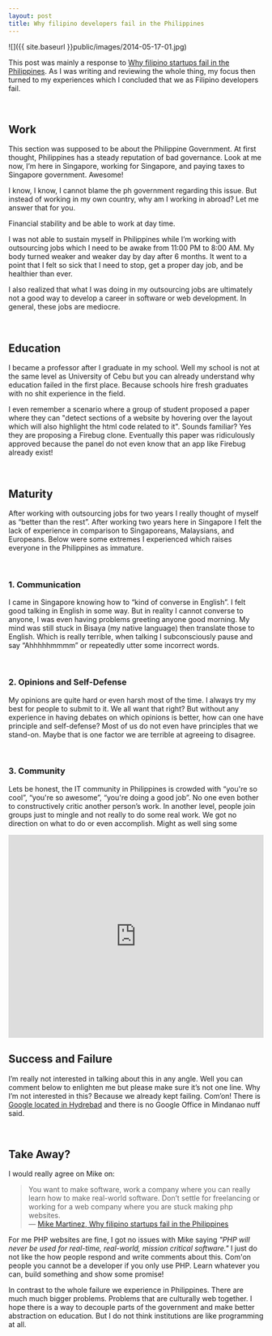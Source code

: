 ```yaml
---
layout: post
title: Why filipino developers fail in the Philippines
---
```


![]({{ site.baseurl }}public/images/2014-05-17-01.jpg)

This post was mainly a response to [Why filipino startups fail in the Philippines](http://kareerkoblog.azurewebsites.net/why-startups-fail-in-the-philippines/). As I was writing and reviewing the whole thing, my focus then turned to my experiences which I concluded that we as Filipino developers fail.

<!--more-->

<br/>

## Work

This section was supposed to be about the Philippine Government. At first thought, Philippines has a steady reputation of bad governance. Look at me now, I’m here in Singapore, working for Singapore, and paying taxes to Singapore government. Awesome!

I know, I know, I cannot blame the ph government regarding this issue. But instead of working in my own country, why am I working in abroad? Let me answer that for you.

Financial stability and be able to work at day time.

I was not able to sustain myself in Philippines while I’m working with outsourcing jobs which I need to be awake from 11:00 PM to 8:00 AM. My body turned weaker and weaker day by day after 6 months. It went to a point that I felt so sick that I need to stop, get a proper day job, and be healthier than ever.

I also realized that what I was doing in my outsourcing jobs are ultimately not a good way to develop a career in software or web development. In general, these jobs are mediocre.

<br/>

## Education

I became a professor after I graduate in my school. Well my school is not at the same level as University of Cebu but you can already understand why education failed in the first place. Because schools hire fresh graduates with no shit experience in the field.

I even remember a scenario where a group of student proposed a paper where they can "detect sections of a website by hovering over the layout which will also highlight the html code related to it". Sounds familiar? Yes they are proposing a Firebug clone. Eventually this paper was ridiculously approved because the panel do not even know that an app like Firebug already exist!

<br/>

## Maturity

After working with outsourcing jobs for two years I really thought of myself as “better than the rest”. After working two years here in Singapore I felt the lack of experience in comparison to Singaporeans, Malaysians, and Europeans. Below were some extremes I experienced which raises everyone in the Philippines as immature.

<br/>

### 1. Communication

I came in Singapore knowing how to “kind of converse in English”. I felt good talking in English in some way. But in reality I cannot converse to anyone, I was even having problems greeting anyone good morning. My mind was still stuck in Bisaya (my native language) then translate those to English. Which is really terrible, when talking I subconsciously pause and say “Ahhhhhmmmm” or repeatedly utter some incorrect words.

<br/>

### 2. Opinions and Self-Defense

My opinions are quite hard or even harsh most of the time. I always try my best for people to submit to it. We all want that right? But without any experience in having debates on which opinions is better, how can one have principle and self-defense? Most of us do not even have principles that we stand-on. Maybe that is one factor we are terrible at agreeing to disagree.

<br/>

### 3. Community

Lets be honest, the IT community in Philippines is crowded with “you're so cool”, “you're so awesome”, “you're doing a good job”. No one even bother to constructively critic another person’s work. In another level, people join groups just to mingle and not really to do some real work. We got no direction on what to do or even accomplish. Might as well sing some

<iframe width="100%" height="400" src="https://www.youtube.com/embed/StTqXEQ2l-Y" frameborder="0" allowfullscreen></iframe>

<br/>

## Success and Failure

I’m really not interested in talking about this in any angle. Well you can comment below to enlighten me but please make sure it’s not one line. Why I’m not interested in this? Because we already kept failing. Com’on! There is [Google located in Hydrebad](http://www.google.com.sg/about/careers/locations/hyderabad) and there is no Google Office in Mindanao nuff said.

<br/>

## Take Away?

I would really agree on Mike on:

> You want to make software, work a company where you can really learn how to make real-world software. Don’t settle for freelancing or working for a web company where you are stuck making php websites.  
> — [Mike Martinez, Why filipino startups fail in the Philippines](http://kareerkoblog.azurewebsites.net/why-startups-fail-in-the-philippines/)

For me PHP websites are fine, I got no issues with Mike saying _"PHP will never be used for real-time, real-world, mission critical software."_ I just do not like the how people respond and write comments about this. Com'on people you cannot be a developer if you only use PHP. Learn whatever you can, build something and show some promise!

In contrast to the whole failure we experience in Philippines. There are much much bigger problems. Problems that are culturally web together. I hope there is a way to decouple parts of the government and make better abstraction on education. But I do not think institutions are like programming at all.
